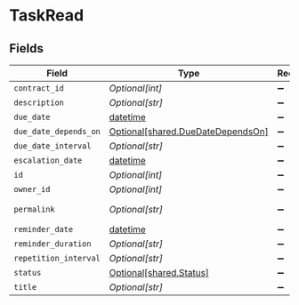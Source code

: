 # TaskRead


## Fields

| Field                                                                        | Type                                                                         | Required                                                                     | Description                                                                  | Example                                                                      |
| ---------------------------------------------------------------------------- | ---------------------------------------------------------------------------- | ---------------------------------------------------------------------------- | ---------------------------------------------------------------------------- | ---------------------------------------------------------------------------- |
| `contract_id`                                                                | *Optional[int]*                                                              | :heavy_minus_sign:                                                           | N/A                                                                          | 1                                                                            |
| `description`                                                                | *Optional[str]*                                                              | :heavy_minus_sign:                                                           | N/A                                                                          | Lorem ipsum dolor sit amet.                                                  |
| `due_date`                                                                   | [datetime](https://docs.python.org/3/library/datetime.html#datetime-objects) | :heavy_minus_sign:                                                           | N/A                                                                          | 2021-12-31                                                                   |
| `due_date_depends_on`                                                        | [Optional[shared.DueDateDependsOn]](../../models/shared/duedatedependson.md) | :heavy_minus_sign:                                                           | N/A                                                                          | end_date                                                                     |
| `due_date_interval`                                                          | *Optional[str]*                                                              | :heavy_minus_sign:                                                           | N/A                                                                          | -P10D                                                                        |
| `escalation_date`                                                            | [datetime](https://docs.python.org/3/library/datetime.html#datetime-objects) | :heavy_minus_sign:                                                           | N/A                                                                          | 2021-12-20                                                                   |
| `id`                                                                         | *Optional[int]*                                                              | :heavy_minus_sign:                                                           | N/A                                                                          | 1                                                                            |
| `owner_id`                                                                   | *Optional[int]*                                                              | :heavy_minus_sign:                                                           | N/A                                                                          | 1                                                                            |
| `permalink`                                                                  | *Optional[str]*                                                              | :heavy_minus_sign:                                                           | N/A                                                                          | https://app.contractify.io/client/company/company-slug/tasks/1               |
| `reminder_date`                                                              | [datetime](https://docs.python.org/3/library/datetime.html#datetime-objects) | :heavy_minus_sign:                                                           | N/A                                                                          | 2021-11-30                                                                   |
| `reminder_duration`                                                          | *Optional[str]*                                                              | :heavy_minus_sign:                                                           | N/A                                                                          | P1M                                                                          |
| `repetition_interval`                                                        | *Optional[str]*                                                              | :heavy_minus_sign:                                                           | N/A                                                                          | P1Y                                                                          |
| `status`                                                                     | [Optional[shared.Status]](../../models/shared/status.md)                     | :heavy_minus_sign:                                                           | N/A                                                                          | accomplished                                                                 |
| `title`                                                                      | *Optional[str]*                                                              | :heavy_minus_sign:                                                           | N/A                                                                          | My task                                                                      |
